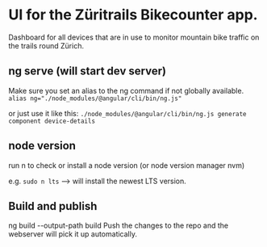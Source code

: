 # UI for the Züritrails Bikecounter app.

Dashboard for all devices that are in use to monitor mountain bike traffic on the trails round Zürich.

## ng serve (will start dev server)
Make sure you set an alias to the ng command if not globally available.
`alias ng="./node_modules/@angular/cli/bin/ng.js"`

or just use it like this:
`./node_modules/@angular/cli/bin/ng.js generate component device-details`


## node version
run n to check or install a node version (or node version manager nvm)

e.g. `sudo n lts` --> will install the newest LTS version.

## Build and publish
ng build --output-path build
Push the changes to the repo and the webserver will pick it up automatically.


